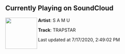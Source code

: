 ## Currently Playing on SoundCloud

[<img align="left" width="100" src="https://i1.sndcdn.com/artworks-J49PjJJg49QKIdmO-nXDRtA-t50x50.jpg">](https://soundcloud.com/samwoohoo/trapstar)

**Artist**: S A M U 

**Track**: TRAPSTAR

Last updated at 7/17/2020, 2:49:02 PM
